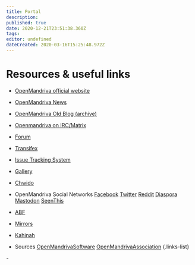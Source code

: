 ```yaml
---
title: Portal
description: 
published: true
date: 2020-12-21T23:51:38.360Z
tags: 
editor: undefined
dateCreated: 2020-03-16T15:25:48.972Z
---
```


# Resources & useful links

- [OpenMandriva official website](https://www.openmandriva.org)
- [OpenMandriva News](https://www.openmandriva.org/en/news/)
- [OpenMandriva Old Blog (archive)](https://arc.openmandriva.org/blog/)
- [Openmandriva on IRC/Matrix](/en/doc/chat-faq)
- [Forum](https://forum.openmandriva.org/)
- [Transifex](https://www.transifex.com/openmandriva/public/)
- [Issue Tracking System](https://issues.openmandriva.org/)
- [Gallery](https://gallery.openmandriva.org/)
- [Chwido](https://chwido.openmandriva.org/meetings/%23openmandriva-cooker/)
- OpenMandriva Social Networks
 [Facebook](https://www.facebook.com/OpenMandriva)
 [Twitter](https://twitter.com/OpenMandrivaOrg)
 [Reddit](https://www.reddit.com/r/OpenMandriva/)
 [Diaspora](https://joindiaspora.com/u/openmandriva)
 [Mastodon](https://hostux.social/@OpenMandriva)
 [SeenThis](https://seenthis.net/people/openmandriva)

- [ABF](https://abf.openmandriva.org/)
- [Mirrors](https://downloads.openmandriva.org/mm)
- [Kahinah](https://kahinah.rxu.tech/)

- Sources
 [OpenMandrivaSoftware](https://github.com/OpenMandrivaSoftware/)
 [OpenMandrivaAssociation](https://github.com/OpenMandrivaAssociation/)
{.links-list}

\- 
